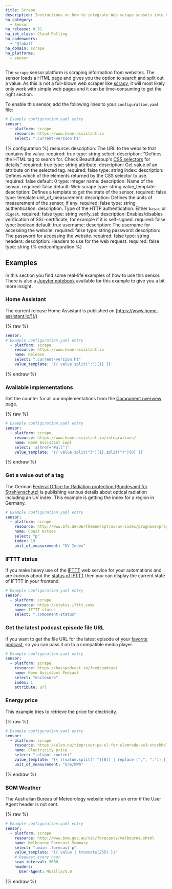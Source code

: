 ```yaml
---
title: Scrape
description: Instructions on how to integrate Web scrape sensors into Home Assistant.
ha_category:
  - Sensor
ha_release: 0.31
ha_iot_class: Cloud Polling
ha_codeowners:
  - '@fabaff'
ha_domain: scrape
ha_platforms:
  - sensor
---
```


The `scrape` sensor platform is scraping information from websites. The sensor loads a HTML page and gives you the option to search and split out a value. As this is not a full-blown web scraper like [scrapy](https://scrapy.org/), it will most likely only work with simple web pages and it can be time-consuming to get the right section.

To enable this sensor, add the following lines to your `configuration.yaml` file:

```yaml
# Example configuration.yaml entry
sensor:
  - platform: scrape
    resource: https://www.home-assistant.io
    select: ".current-version h1"
```

{% configuration %}
resource:
  description: The URL to the website that contains the value.
  required: true
  type: string
select:
  description: "Defines the HTML tag to search for. Check Beautifulsoup's [CSS selectors](https://www.crummy.com/software/BeautifulSoup/bs4/doc/#css-selectors) for details."
  required: true
  type: string
attribute:
  description: Get value of an attribute on the selected tag.
  required: false
  type: string
index:
  description: Defines which of the elements returned by the CSS selector to use.
  required: false
  default: 0
  type: integer
name:
  description: Name of the sensor.
  required: false
  default: Web scrape
  type: string
value_template:
  description: Defines a template to get the state of the sensor.
  required: false
  type: template
unit_of_measurement:
  description: Defines the units of measurement of the sensor, if any.
  required: false
  type: string
authentication:
  description: Type of the HTTP authentication. Either `basic` or `digest`.
  required: false
  type: string
verify_ssl:
  description: Enables/disables verification of SSL-certificate, for example if it is self-signed.
  required: false
  type: boolean
  default: true
username:
  description: The username for accessing the website.
  required: false
  type: string
password:
  description: The password for accessing the website.
  required: false
  type: string
headers:
  description: Headers to use for the web request.
  required: false
  type: string
{% endconfiguration %}

## Examples

In this section you find some real-life examples of how to use this sensor. There is also a [Jupyter notebook](https://nbviewer.jupyter.org/github/home-assistant/home-assistant-notebooks/blob/master/other/web-scraping.ipynb) available for this example to give you a bit more insight.

### Home Assistant

The current release Home Assistant is published on [https://www.home-assistant.io/](/)

{% raw %}

```yaml
sensor:
# Example configuration.yaml entry
  - platform: scrape
    resource: https://www.home-assistant.io
    name: Release
    select: ".current-version h1"
    value_template: '{{ value.split(":")[1] }}'
```

{% endraw %}

### Available implementations

Get the counter for all our implementations from the [Component overview](/integrations/) page.

{% raw %}

```yaml
# Example configuration.yaml entry
sensor:
  - platform: scrape
    resource: https://www.home-assistant.io/integrations/
    name: Home Assistant impl.
    select: 'a[href="#all"]'
    value_template: '{{ value.split("(")[1].split(")")[0] }}'
```

{% endraw %}

### Get a value out of a tag

The German [Federal Office for Radiation protection (Bundesamt für Strahlenschutz)](http://www.bfs.de/) is publishing various details about optical radiation including an UV index. This example is getting the index for a region in Germany.

```yaml
# Example configuration.yaml entry
sensor:
  - platform: scrape
    resource: http://www.bfs.de/DE/themen/opt/uv/uv-index/prognose/prognose_node.html
    name: Coast Ostsee
    select: "p"
    index: 19
    unit_of_measurement: "UV Index"
```

### IFTTT status

If you make heavy use of the [IFTTT](/integrations/ifttt/) web service for your automations and are curious about the [status of IFTTT](https://status.ifttt.com/) then you can display the current state of IFTTT in your frontend.

```yaml
# Example configuration.yaml entry
sensor:
  - platform: scrape
    resource: https://status.ifttt.com/
    name: IFTTT status
    select: ".component-status"
```

### Get the latest podcast episode file URL

If you want to get the file URL for the latest episode of your [favorite podcast](https://hasspodcast.io/), so you can pass it on to a compatible media player.

```yaml
# Example configuration.yaml entry
sensor:
  - platform: scrape
    resource: https://hasspodcast.io/feed/podcast
    name: Home Assistant Podcast
    select: "enclosure"
    index: 1
    attribute: url
```

### Energy price

This example tries to retrieve the price for electricity.

{% raw %}

```yaml
# Example configuration.yaml entry
sensor:
  - platform: scrape
    resource: https://elen.nu/timpriser-pa-el-for-elomrade-se3-stockholm/
    name: Electricity price
    select: ".elspot-content"
    value_template: '{{ ((value.split(" ")[0]) | replace (",", ".")) }}'
    unit_of_measurement: "öre/kWh"
```

{% endraw %}

### BOM Weather

The Australian Bureau of Meteorology website returns an error if the User Agent header is not sent.

{% raw %}

```yaml
# Example configuration.yaml entry
sensor:
  - platform: scrape
    resource: http://www.bom.gov.au/vic/forecasts/melbourne.shtml
    name: Melbourne Forecast Summary
    select: ".main .forecast p"
    value_template: "{{ value | truncate(255) }}"
    # Request every hour
    scan_interval: 3600
    headers:
      User-Agent: Mozilla/5.0
```

{% endraw %}

